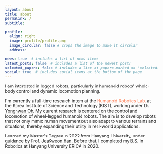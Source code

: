 ```yaml
---
layout: about
title: about
permalink: /
subtitle: 

profile:
  align: right
  image: profile/profile.png
  image_circular: false # crops the image to make it circular
  address: 

news: true  # includes a list of news items
latest_posts: false  # includes a list of the newest posts
selected_papers: false # includes a list of papers marked as "selected={true}"
social: true  # includes social icons at the bottom of the page
---
```


<!-- Currently I am a Research Intern at [Humanoid Robotics Lab](https://sites.google.com/view/humanoids-kist/Home). at Korea Korea Institute of Science and Technology with the support of Dr. [Yonghwan Oh](https://scholar.google.com/citations?user=hEnok94AAAAJ&hl=ko&oi=ao). My primary research interest lies in legged locomotion, focusing on humanoid robot control and dynamic locomotion. Also, I am interested in robot localization and vision-based robot perception, which enable robots to move autonomously. -->

I am interested in legged robots, particularly in humanoid robots' whole-body control and dynamic locomotion planning. 

I'm currently a full-time research intern at the <font color='ff7e55'>Humanoid Robotics Lab.</font> at the Korea Institute of Science and Technology (KIST), working under Dr. [Yonghwan Oh](https://scholar.google.com/citations?user=hEnok94AAAAJ&hl=ko&oi=ao). My current research is centered on the control and locomotion of wheel-legged humanoid robots. The aim is to develop robots that not only mimic human movement but also adapt to various terrains and situations, thereby expanding their utility in real-world applications.

I earned my Master's Degree in 2022 from Hanyang University, under guidance by Prof. [JeaKweon Han](https://sites.google.com/site/heroehslab/home?authuser=0). Before that, I completed my B.S. in Robotics at Hanyang University ERICA in 2020.

<!-- I have always been captivated by the potential of humanoid robots, particularly in the realms of control and dynamic locomotion. My journey in this fascinating field began at Hanyang University ERICA, where I earned both my Bachelor's and Master's degrees. During my Master's program, I was fortunate to be guided by Prof. JeaKweon Han, and my research was primarily focused on humanoid perception.

After completing my academic journey at Hanyang University, I joined the Humanoid Robotics Lab at the Korea Institute of Science and Technology (KIST) in 2023. Here, I serve as a research intern under the mentorship of Dr. Oh YongHwan. My current research is centered on the control and locomotion of wheel-legged humanoid robots. The aim is to develop robots that not only mimic human movement but also adapt to various terrains and situations, thereby expanding their utility in real-world applications.

The work I am engaged in is not just about creating robots that move; it's about understanding the intricate dance between control mechanisms and dynamic motion. I am committed to pushing the boundaries of what humanoid robots can achieve, ensuring they can be both versatile and reliable companions for humans. -->





<!-- Write your biography here. Tell the world about yourself. Link to your favorite [subreddit](http://reddit.com). You can put a picture in, too. The code is already in, just name your picture `prof_pic.jpg` and put it in the `img/` folder.

Put your address / P.O. box / other info right below your picture. You can also disable any of these elements by editing `profile` property of the YAML header of your `_pages/about.md`. Edit `_bibliography/papers.bib` and Jekyll will render your [publications page](/al-folio/publications/) automatically.

Link to your social media connections, too. This theme is set up to use [Font Awesome icons](http://fortawesome.github.io/Font-Awesome/) and [Academicons](https://jpswalsh.github.io/academicons/), like the ones below. Add your Facebook, Twitter, LinkedIn, Google Scholar, or just disable all of them. -->
